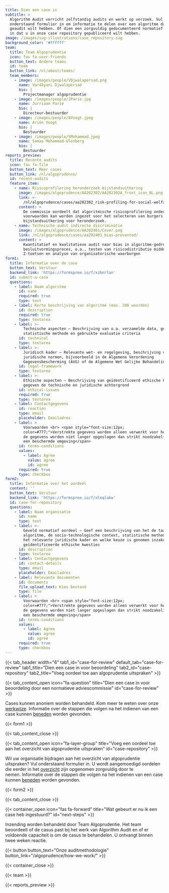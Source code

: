 ```yaml
---
title: Dien een case in
subtitle: >
  Algorithm Audit verricht zelfstandig audits en werkt op verzoek. Vul
  onderstaand formulier in om informatie te delen over een algoritme dat u
  geaudit wilt hebben. Of dien een zorgvuldig gedocumenteerd normatief oordeel
  in dat u in onze case repository gepubliceerd wilt hebben.
image: /images/svg-illustrations/case_repository.svg
background_color: '#ffffff'
team:
  title: Team Algoprudentie
  icon: fas fa-user-friends
  button_text: Andere teams
  id: team
  button_link: /nl/about/teams/
  team_members:
    - image: /images/people/VDjwalapersad.png
      name: Vardâyani Djwalapersad
      bio: |
        Projectmanager algoprudentie
    - image: /images/people/JParie.jpg
      name: Jurriaan Parie
      bio: |
        Directeur-bestuurder
    - image: /images/people/AVoogt.jpeg
      name: Ariën Voogt
      bio: |
        Bestuurder
    - image: /images/people/SMohammad.jpeg
      name: Samaa Mohammad-Ulenberg
      bio: |
        Bestuurder
reports_preview:
  title: Recente audits
  icon: fas fa-file
  button_text: Meer cases
  button_link: /nl/algoprudence/
  id: recent-audits
  feature_item:
    - name: Risicoprofilering heronderzoek bijstandsuitkering
      image: /images/algoprudence/AA202302/AA202302A_front_icon_NL.png
      link: >-
        /nl/algoprudence/cases/aa202302_risk-profiling-for-social-welfare-reexamination/
      content: >
        De commissie oordeelt dat algoritmische risicoprofilering onder strikte
        voorwaarden kan worden ingezet voor het selecteren van burgers met een
        bijstandsuitkering voor heronderzoek.
    - name: Technische audit indirecte discriminatie
      image: /images/algoprudence/AA202401/Cover.png
      link: /nl/algoprudence/cases/aa202401_bias-prevented/
      content: >
        Kwantitatief en kwalitatieve audit naar bias in algoritme-gedreven
        besluitvormingsproces, o.a., testen van risicodistributie middels
        Z-toetsen en analyse van organisatorische waarborgen
form1:
  title: Informatie over de case
  button_text: Verstuur
  backend_link: 'https://formspree.io/f/xzbnrlan'
  id: submit-a-case
  questions:
    - label: Naam algoritme
      id: name
      required: true
      type: text
    - label: Korte beschrijving van algoritme (max. 200 woorden)
      id: description
      required: true
      type: textarea
    - label: >-
        Technische aspecten – Beschrijving van o.a. verzamelde data, gehanteerde
        statistische methode en gebruikte evaluatie criteria
      id: technical
      type: textarea
    - label: >-
        Juridisch kader – Relevante wet- en regelgeving, beschrijving van open
        juridische normen, bijvoorbeeld in de Algemene Verordening
        Gegevensbescherming (AVG) of de Algemene Wet Gelijke Behandeling (AWGB)
      id: legal-framework
      type: textarea
    - label: >-
        Ethische aspecten – Beschrijving van geïdentificeerd ethische kwesties
        gegeven de technische en juridische achtergrond
      id: ethical-issues
      required: true
      type: textarea
    - label: Contactgegevens
      id: reaction
      type: email
      placeholder: Emailadres
    - label: >
        Voorwaarden <br> <span style="font-size:12px;
        color=#777;">Verstrekte gegevens worden alleen verwerkt voor het hierboven beschreven doel,
        de gegevens worden niet langer opgeslagen dan strikt noodzakelijk en worden opgeslagen in
        een beschermde omgeving</span>
      id: terms-conditions
      values:
        - label: Agree
          value: agree
          id: agree
      required: true
      type: checkbox
form2:
  title: Informatie over het oordeel
  content: ''
  button_text: Verstuur
  backend_link: 'https://formspree.io/f/xleqlakw'
  id: case-for-repository
  questions:
    - label: Naam organisatie
      id: name
      type: text
    - label: >-
        Geveld normatief oordeel – Geef een beschrijving van het de taak van het
        algoritme, de socio-technologische context, statistische methodologie,
        het relevante juridische kader en welke keuze is genomen inzake de
        geïdentificeerde ethische kwesties
      id: description
      type: textarea
    - label: Contactgegevens
      id: contact-details
      type: email
      placeholder: Emailadres
    - label: Relevante documenten
      id: documents
      file_upload_text: Kies bestand
      type: file
    - label: >
        Voorwaarden <br> <span style="font-size:12px;
        color=#777;">Verstrekte gegevens worden alleen verwerkt voor het hierboven beschreven doel,
        de gegevens worden niet langer opgeslagen dan strikt noodzakelijk en worden opgeslagen in
        een beschermde omgeving</span>
      id: terms-conditions
      values:
        - label: Agree
          value: agree
          id: agree
      required: true
      type: checkbox
---
```


{{< tab_header width="6" tab1_id="case-for-review" default_tab="case-for-review" tab1_title="Dien een case in voor beoordeling" tab2_id="case-repository" tab2_title="Voeg oordeel toe aan algoprudentie uitspraken" >}}

{{< tab_content_open icon="fa-question" title="Dien een case in voor beoordeling door een normatieve adviescommissie" id="case-for-review" >}}

Cases kunnen anoniem worden behandeld. Kom meer te weten over onze [werkwijze](/nl/algoprudence/how-we-work/). Informatie over de stappen die volgen na het indienen van een case kunnen [beneden](#next-steps) worden gevonden.

{{< form1 >}}

{{< tab_content_close >}}

{{< tab_content_open icon="fa-layer-group" title="Voeg een oordeel toe aan het overzicht van algoprudentie uitspraken" id="case-repository" >}}

Wil uw organisatie bijdragen aan het overzicht van algoprudentie uitspraken? Vul onderstaand formulier in. U wordt aangemoedigd oordelen die eerder in het [overzicht](/nl/algoprudence/) zijn opgenomen zorgvuldig door te nemen. Informatie over de stappen die volgen na het indienen van een case kunnen [beneden](http://localhost:1313/nl/algoprudence/submit-a-case/#next-steps) worden gevonden.

{{< form2 >}}

{{< tab_content_close >}}

{{< container_open icon="fas fa-forward" title="Wat gebeurt er nu ik een case heb ingestuurd?" id="next-steps" >}}

Inzending worden behandeld door Team Algoprudentie. Het team beoordeelt of de casus past bij het werk van Algorithm Audit en of er voldoende capaciteit is om de casus te behandelen. U ontvangt binnen twee weken reactie.

{{< button button_text="Onze auditmethodologie" button_link="/algoprudence/how-we-work/" >}}

{{< container_close >}}

{{< team >}}

{{< reports_preview >}}
